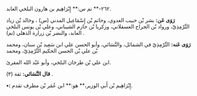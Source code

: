 ٢٦٢-** تم س:** إِبْرَاهِيم بن هارون البلخي العابد.

**رَوَى عَن:** بشر بْن حبيب العدوي، وحاتم بْن إِسْمَاعِيل المدني (س) ، وخالد بْن زياد التِّرْمِذِيّ، ورواد بْن الجراح العسقلاني، وزكريا بْن حازم الشيباني، وعلي بْن يونس البلخي العابد، والنضر بْن زرارة الذهلي (تم) .

**رَوَى عَنه:** التِّرْمِذِيّ في الشمائل، والنَّسَائي، وأبو الحسن علي ابن سَعِيد بْن سنان، ومحمد بْن علي بْن الحسن الحكيم التِّرْمِذِيّ، ومحمد

ابن علي بْن طرخان البلخي، وأبو عَبْد الله المقرئ.

**قال النَّسَائي:** ثقة (٣) .

**•:** إِبْرَاهِيم بْن أَبي الوزير،** هو:** ابن عُمَر بْن مطرف تقدم.